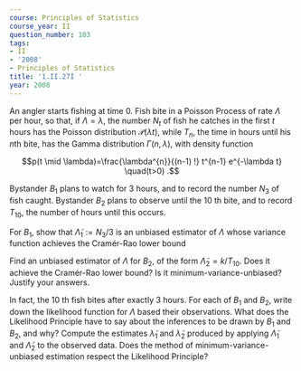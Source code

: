 ```yaml
---
course: Principles of Statistics
course_year: II
question_number: 103
tags:
- II
- '2008'
- Principles of Statistics
title: '1.II.27I '
year: 2008
---
```



An angler starts fishing at time 0. Fish bite in a Poisson Process of rate $\Lambda$ per hour, so that, if $\Lambda=\lambda$, the number $N_{t}$ of fish he catches in the first $t$ hours has the Poisson distribution $\mathcal{P}(\lambda t)$, while $T_{n}$, the time in hours until his $n$th bite, has the Gamma distribution $\Gamma(n, \lambda)$, with density function

$$p(t \mid \lambda)=\frac{\lambda^{n}}{(n-1) !} t^{n-1} e^{-\lambda t} \quad(t>0) .$$

Bystander $B_{1}$ plans to watch for 3 hours, and to record the number $N_{3}$ of fish caught. Bystander $B_{2}$ plans to observe until the 10 th bite, and to record $T_{10}$, the number of hours until this occurs.

For $B_{1}$, show that $\widetilde{\Lambda}_{1}:=N_{3} / 3$ is an unbiased estimator of $\Lambda$ whose variance function achieves the Cramér-Rao lower bound

Find an unbiased estimator of $\Lambda$ for $B_{2}$, of the form $\widetilde{\Lambda}_{2}=k / T_{10}$. Does it achieve the Cramér-Rao lower bound? Is it minimum-variance-unbiased? Justify your answers.

In fact, the 10 th fish bites after exactly 3 hours. For each of $B_{1}$ and $B_{2}$, write down the likelihood function for $\Lambda$ based their observations. What does the Likelihood Principle have to say about the inferences to be drawn by $B_{1}$ and $B_{2}$, and why? Compute the estimates $\tilde{\lambda}_{1}$ and $\widetilde{\lambda}_{2}$ produced by applying $\widetilde{\Lambda}_{1}$ and $\widetilde{\Lambda}_{2}$ to the observed data. Does the method of minimum-variance-unbiased estimation respect the Likelihood Principle?